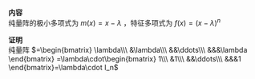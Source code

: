 **内容**    
纯量阵的极小多项式为 $m(x)=x-\lambda$ ，特征多项式为 $f(x)=(x-\lambda)^n$     
    
**证明**    
纯量阵 $=\begin{bmatrix}    
\lambda\\\     
&\lambda\\\     
&&\ddots\\\     
&&&\lambda    
\end{bmatrix}    
=\lambda\cdot\begin{bmatrix}    
1\\\    
&1\\\    
&&\ddots\\\    
&&&1    
\end{bmatrix}=\lambda\cdot I_n$     
